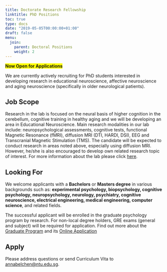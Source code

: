 ```yaml
---
title: Doctorate Research Fellowship
linktitle: PhD Positions
toc: true
type: docs
date: "2019-05-05T00:00:00+01:00"
draft: false
menu:
  join:
    parent: Doctoral Positions
    weight: 2
---
```


<span style="background-color: #FFFF00">**Now Open for Applications**</span>

We are currently actively recruiting for PhD students interested in developing research in educational neuroscience, affective neuroscience and aging neuroscience (specifically in older neurological patients).
## Job Scope

Research in the lab is focused on the neural basis of higher cognition in the cerebellum, cognitive training in healthy aging and we will be developing an area in Educational Neuroscience. Main research modalities in our lab include: neuropsychological assessments, cognitive tests, functional Magnetic Resonance (fMRI), diffusion MRI (DTI, HARDI, DSI), EEG and Transcranial Magnetic Stimulation (TMS). The candidate will be expected to conduct research in areas noted above, especially using diffusion MRI. However, he/she is also encouraged to develop own related research topic of interest. For more information about the lab please click [here](http://portal.hss.ntu.edu.sg/annalab/).


## Looking For

We welcome applicants with a **Bachelors** or **Masters degree** in various backgrounds such as: **experimental psychology, biopsychology, cognitive psychology, neuropsychology, neurology, psychiatry, cognitive neuroscience, electrical engineering, medical engineering, computer science**, and related fields.

The successful applicant will be enrolled in the graduate psychology program by research. For non-local degree holders, GRE exams (general and subject) will be required for application. Find out more about the [Graduate Program](http://psychology.hss.ntu.edu.sg/Programmes/Graduate/Pages/DoctorofPhilosophy.aspx) and its [Online Application](http://admissions.ntu.edu.sg/graduate/R-Programs/Pages/default.aspx)


## Apply

Please address questions or send Curriculum Vita to annabelchen@ntu.edu.sg.

